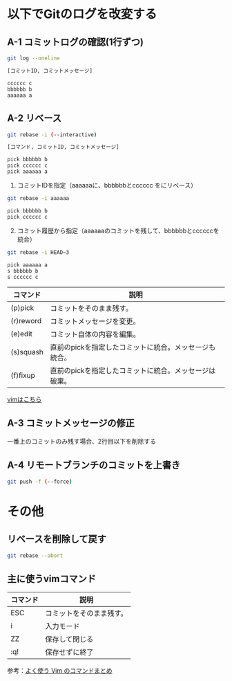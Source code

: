 # 以下でGitのログを改変する

## A-1 コミットログの確認(1行ずつ)

```sh
git log --oneline

[コミットID, コミットメッセージ]
```
`cccccc c`<br>
`bbbbbb b`<br>
`aaaaaa a`


## A-2 リベース
```sh
git rebase -i (--interactive)

[コマンド, コミットID, コミットメッセージ]
```
`pick bbbbbb b`<br>
`pick cccccc c`<br>
`pick aaaaaa a`<br>

1. コミットIDを指定（aaaaaaに、bbbbbbとcccccc をにリベース）

```sh
git rebase -i aaaaaa
```
`pick bbbbbb b`<br>
`pick cccccc c`<br>

2. コミット履歴から指定（aaaaaaのコミットを残して、bbbbbbとccccccを統合）
```sh
git rebase -i HEAD~3
```
`pick aaaaaa a`<br>
`s bbbbbb b`<br>
`s cccccc c`<br>


| コマンド         | 説明 |
| --------------- | ------- |
| (p)pick	        |コミットをそのまま残す。 |
| (r)reword       |コミットメッセージを変更。 |
| (e)edit	        |コミット自体の内容を編集。 |
| (s)squash       |直前のpickを指定したコミットに統合。メッセージも統合。 |
| (f)fixup        |直前のpickを指定したコミットに統合。メッセージは破棄。 |

[vimはこちら](#主に使うvimコマンド)

## A-3 コミットメッセージの修正
一番上のコミットのみ残す場合、2行目以下を削除する

## A-4 リモートブランチのコミットを上書き

```sh
git push -f (--force)
```

# その他
## リベースを削除して戻す
```sh
git rebase --abort
```

## 主に使うvimコマンド

| コマンド         | 説明 |
| --------------- | ------- |
| ESC	            | コミットをそのまま残す。 |
| i               | 入力モード |
| ZZ	            | 保存して閉じる |
| :q!	            | 保存せずに終了 |

参考：[よく使う Vim のコマンドまとめ](https://qiita.com/hide/items/5bfe5b322872c61a6896)